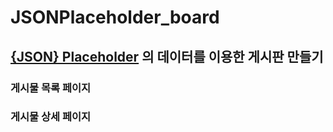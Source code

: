 # JSONPlaceholder_board

## [{JSON} Placeholder](https://jsonplaceholder.typicode.com/) 의 데이터를 이용한 게시판 만들기


### 게시물 목록 페이지
### 게시물 상세 페이지
